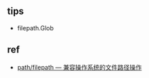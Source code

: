 

## tips

+ filepath.Glob

## ref

+ [path/filepath — 兼容操作系统的文件路径操作](https://books.studygolang.com/The-Golang-Standard-Library-by-Example/chapter06/06.2.html)